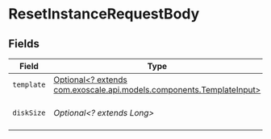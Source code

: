 # ResetInstanceRequestBody


## Fields

| Field                                                                                                            | Type                                                                                                             | Required                                                                                                         | Description                                                                                                      |
| ---------------------------------------------------------------------------------------------------------------- | ---------------------------------------------------------------------------------------------------------------- | ---------------------------------------------------------------------------------------------------------------- | ---------------------------------------------------------------------------------------------------------------- |
| `template`                                                                                                       | [Optional<? extends com.exoscale.api.models.components.TemplateInput>](../../models/components/TemplateInput.md) | :heavy_minus_sign:                                                                                               | Instance template                                                                                                |
| `diskSize`                                                                                                       | *Optional<? extends Long>*                                                                                       | :heavy_minus_sign:                                                                                               | Instance disk size in GB                                                                                         |